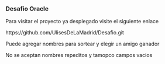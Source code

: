 ### Desafio Oracle
<p> Para visitar el proyecto ya desplegado visite el siguiente enlace</p>
<a>https://github.com/UlisesDeLaMadrid/Desafio.git</a>
<p>Puede agregar nombres para sortear y elegir un amigo ganador</p>
<p>No se aceptan nombres repeditos y tamopco campos vacios</p>
